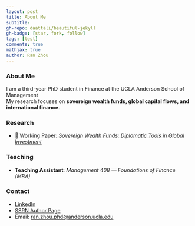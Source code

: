 ```yaml
---
layout: post
title: About Me
subtitle: 
gh-repo: daattali/beautiful-jekyll
gh-badge: [star, fork, follow]
tags: [test]
comments: true
mathjax: true
author: Ran Zhou
---
```


### About Me
I am a third-year PhD student in Finance at the UCLA Anderson School of Management  
My research focuses on **sovereign wealth funds, global capital flows, and international finance**.

### Research
- 📄 [Working Paper: *Sovereign Wealth Funds: Diplomatic Tools in Global Investment*](https://papers.ssrn.com/sol3/papers.cfm?abstract_id=5448434)

### Teaching
- **Teaching Assistant**: *Management 408 — Foundations of Finance (MBA)*

### Contact
- [LinkedIn](https://www.linkedin.com/in/ran-zhou-353bb470/)  
- [SSRN Author Page](https://papers.ssrn.com/Sol3/Cf_Dev/AbsByAuth.cfm?per_id=8011124)
- Email: ran.zhou.phd@anderson.ucla.edu
